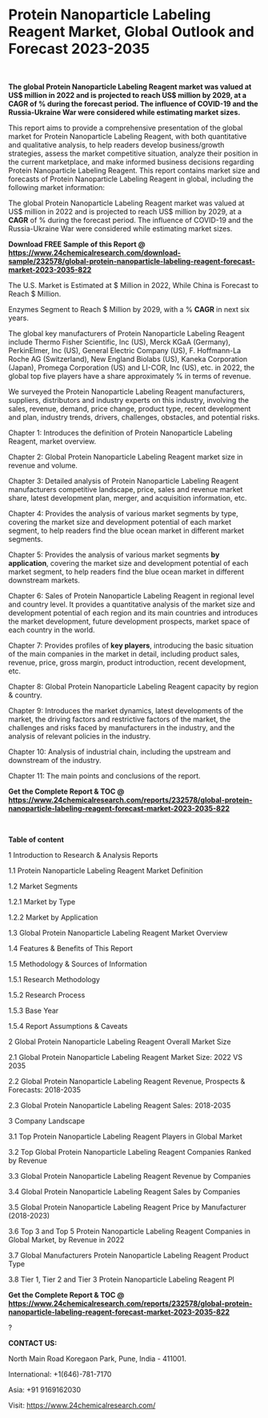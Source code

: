 <h1>Protein Nanoparticle Labeling Reagent Market, Global Outlook and Forecast 2023-2035</h1><br/><p><strong>The global Protein Nanoparticle Labeling Reagent market was valued at US$ million in 2022 and is projected to reach US$ million by 2029, at a <strong>CAGR</strong> of % during the forecast period. The influence of COVID-19 and the Russia-Ukraine War were considered while estimating market sizes.</strong></p>
 
 
 
 <p>This report aims to provide a comprehensive presentation of the global market for Protein Nanoparticle Labeling Reagent, with both quantitative and qualitative analysis, to help readers develop business/growth strategies, assess the market competitive situation, analyze their position in the current marketplace, and make informed business decisions regarding Protein Nanoparticle Labeling Reagent. This report contains market size and forecasts of Protein Nanoparticle Labeling Reagent in global, including the following market information:</p>
 
 
 
 <p>The global Protein Nanoparticle Labeling Reagent market was valued at US$ million in 2022 and is projected to reach US$ million by 2029, at a <strong>CAGR</strong> of % during the forecast period. The influence of COVID-19 and the Russia-Ukraine War were considered while estimating market sizes.</p>
 
 
 
 <div><b>Download FREE Sample of this Report @ <a href="https://www.24chemicalresearch.com/download-sample/232578/global-protein-nanoparticle-labeling-reagent-forecast-market-2023-2035-822">https://www.24chemicalresearch.com/download-sample/232578/global-protein-nanoparticle-labeling-reagent-forecast-market-2023-2035-822</a></b></div>
 
 
 
 <p>The U.S. Market is Estimated at $ Million in 2022, While China is Forecast to Reach $ Million.</p>
 
 
 
 <p>Enzymes Segment to Reach $ Million by 2029, with a % <strong>CAGR</strong> in next six years.</p>
 
 
 
 <p>The global key manufacturers of Protein Nanoparticle Labeling Reagent include Thermo Fisher Scientific, Inc (US), Merck KGaA (Germany), PerkinElmer, Inc (US), General Electric Company (US), F. Hoffmann-La Roche AG (Switzerland), New England Biolabs (US), Kaneka Corporation (Japan), Promega Corporation (US) and LI-COR, Inc (US), etc. in 2022, the global top five players have a share approximately % in terms of revenue.</p>
 
 
 
 <p>We surveyed the Protein Nanoparticle Labeling Reagent manufacturers, suppliers, distributors and industry experts on this industry, involving the sales, revenue, demand, price change, product type, recent development and plan, industry trends, drivers, challenges, obstacles, and potential risks.</p>
 
 
 
 <p>Chapter 1: Introduces the definition of Protein Nanoparticle Labeling Reagent, market overview.</p>
 
 
 
 <p>Chapter 2: Global Protein Nanoparticle Labeling Reagent market size in revenue and volume.</p>
 
 
 
 <p>Chapter 3: Detailed analysis of Protein Nanoparticle Labeling Reagent manufacturers competitive landscape, price, sales and revenue market share, latest development plan, merger, and acquisition information, etc.</p>
 
 
 
 <p>Chapter 4: Provides the analysis of various market segments by type, covering the market size and development potential of each market segment, to help readers find the blue ocean market in different market segments.</p>
 
 
 
 <p>Chapter 5: Provides the analysis of various market segments <strong>by application</strong>, covering the market size and development potential of each market segment, to help readers find the blue ocean market in different downstream markets.</p>
 
 
 
 <p>Chapter 6: Sales of Protein Nanoparticle Labeling Reagent in regional level and country level. It provides a quantitative analysis of the market size and development potential of each region and its main countries and introduces the market development, future development prospects, market space of each country in the world.</p>
 
 
 
 <p>Chapter 7: Provides profiles of <strong>key players</strong>, introducing the basic situation of the main companies in the market in detail, including product sales, revenue, price, gross margin, product introduction, recent development, etc.</p>
 
 
 
 <p>Chapter 8: Global Protein Nanoparticle Labeling Reagent capacity by region & country.</p>
 
 
 
 <p>Chapter 9: Introduces the market dynamics, latest developments of the market, the driving factors and restrictive factors of the market, the challenges and risks faced by manufacturers in the industry, and the analysis of relevant policies in the industry.</p>
 
 
 
 <p>Chapter 10: Analysis of industrial chain, including the upstream and downstream of the industry.</p>
 
 
 
 <p>Chapter 11: The main points and conclusions of the report.</p>
 
 
 
 <div><b>Get the Complete Report & TOC @ <a href="https://www.24chemicalresearch.com/reports/232578/global-protein-nanoparticle-labeling-reagent-forecast-market-2023-2035-822">https://www.24chemicalresearch.com/reports/232578/global-protein-nanoparticle-labeling-reagent-forecast-market-2023-2035-822</a></b></div>
 
 
 
 <p><br />
 
 <b>Table of content</b></p>
 
 
 
 <p>1 Introduction to Research & Analysis Reports<br />
 
 1.1 Protein Nanoparticle Labeling Reagent Market Definition<br />
 
 1.2 Market Segments<br />
 
 1.2.1 Market by Type<br />
 
 1.2.2 Market by Application<br />
 
 1.3 Global Protein Nanoparticle Labeling Reagent Market Overview<br />
 
 1.4 Features & Benefits of This Report<br />
 
 1.5 Methodology & Sources of Information<br />
 
 1.5.1 Research Methodology<br />
 
 1.5.2 Research Process<br />
 
 1.5.3 Base Year<br />
 
 1.5.4 Report Assumptions & Caveats<br />
 
 2 Global Protein Nanoparticle Labeling Reagent Overall Market Size<br />
 
 2.1 Global Protein Nanoparticle Labeling Reagent Market Size: 2022 VS 2035<br />
 
 2.2 Global Protein Nanoparticle Labeling Reagent Revenue, Prospects & Forecasts: 2018-2035<br />
 
 2.3 Global Protein Nanoparticle Labeling Reagent Sales: 2018-2035<br />
 
 3 Company Landscape<br />
 
 3.1 Top Protein Nanoparticle Labeling Reagent Players in Global Market<br />
 
 3.2 Top Global Protein Nanoparticle Labeling Reagent Companies Ranked by Revenue<br />
 
 3.3 Global Protein Nanoparticle Labeling Reagent Revenue by Companies<br />
 
 3.4 Global Protein Nanoparticle Labeling Reagent Sales by Companies<br />
 
 3.5 Global Protein Nanoparticle Labeling Reagent Price by Manufacturer (2018-2023)<br />
 
 3.6 Top 3 and Top 5 Protein Nanoparticle Labeling Reagent Companies in Global Market, by Revenue in 2022<br />
 
 3.7 Global Manufacturers Protein Nanoparticle Labeling Reagent Product Type<br />
 
 3.8 Tier 1, Tier 2 and Tier 3 Protein Nanoparticle Labeling Reagent Pl</p>
 
 
 
 <div><b>Get the Complete Report & TOC @ <a href="https://www.24chemicalresearch.com/reports/232578/global-protein-nanoparticle-labeling-reagent-forecast-market-2023-2035-822">https://www.24chemicalresearch.com/reports/232578/global-protein-nanoparticle-labeling-reagent-forecast-market-2023-2035-822</a></b></div>
 
 
 
 <p>? </p>
 
 
 
 <p><b>CONTACT US:</b><br />
 
 North Main Road Koregaon Park, Pune, India - 411001.<br />
 
 International: +1(646)-781-7170<br />
 
 Asia: +91 9169162030<br />
 
 Visit: <a href="https://www.24chemicalresearch.com/">https://www.24chemicalresearch.com/</a></p>
